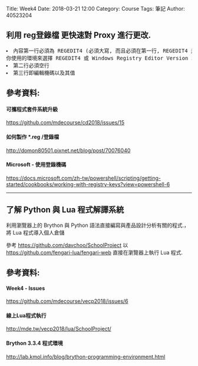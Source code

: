 Title: Week4
Date: 2018-03-21 12:00
Category: Course
Tags: 筆記
Author: 40523204

<h2>利用 <b>reg登錄檔</b> 更快速對 Proxy 進行更改.</h2>
<!-- PELICAN_END_SUMMARY -->
<pre>
<li>內容第一行必須為 REGEDIT4 (必須大寫, 而且必須在第一行, REGEDIT4 是 Windows 95/98/ME/NT, 5 是 Windows2000/XP), 看<br>你使用的環境來選擇 REGEDIT4 或 Windows Registry Editor Version 5.00
<li>第二行必須空行
<li>第三行即編輯機碼以及其值
</pre>

<h2>參考資料:</h2>
<h4>可攜程式套件系統升級</h4>
<a href="https://github.com/mdecourse/cd2018/issues/15">https://github.com/mdecourse/cd2018/issues/15 </a>
<h4>如何製作 *.reg /登錄檔</h4>
<a href="http://domon80501.pixnet.net/blog/post/70076040">http://domon80501.pixnet.net/blog/post/70076040 </a>
<h4>Microsoft - 使用登錄機碼</h4>
<a href="https://docs.microsoft.com/zh-tw/powershell/scripting/getting-started/cookbooks/working-with-registry-keys?view=powershell-6">https://docs.microsoft.com/zh-tw/powershell/scripting/getting-started/cookbooks/working-with-registry-keys?view=powershell-6 </a>

<hr>
<h2>了解 Python 與 Lua 程式解譯系統</h2>
利用瀏覽器上的 Brython 與 Python 語法直接編寫與產品設計分析有關的程式.，將 Lua 程式導入個人倉儲

參考 <a href="https://github.com/davchoo/SchoolProject">https://github.com/davchoo/SchoolProject </a> 以 <a href="https://github.com/fengari-lua/fengari-web">https://github.com/fengari-lua/fengari-web </a> 直接在瀏覽器上執行 Lua 程式.

<h2>參考資料:</h2>
<h4>Week4 - lssues</h4>
<a href="https://github.com/mdecourse/vecp2018/issues/6">https://github.com/mdecourse/vecp2018/issues/6 </a>

<h4>線上Lua程式執行</h4>
<a href="http://mde.tw/vecp2018/lua/SchoolProject/">http://mde.tw/vecp2018/lua/SchoolProject/ </a>

<h4>Brython 3.3.4 程式環境</h4>
<a href="http://lab.kmol.info/blog/brython-programming-environment.html">http://lab.kmol.info/blog/brython-programming-environment.html </a>

